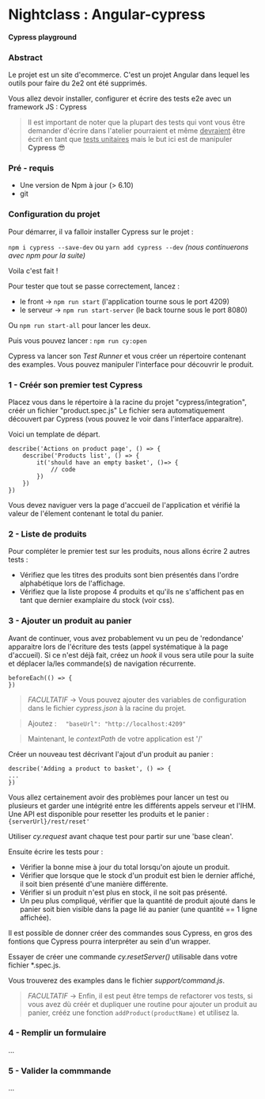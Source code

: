# Nightclass : Angular-cypress

#### Cypress playground

### Abstract

Le projet est un site d'ecommerce.
C'est un projet Angular dans lequel les outils pour faire du 2e2 ont été supprimés.

Vous allez devoir installer, configurer et écrire des tests e2e avec un framework JS : Cypress


 > Il est important de noter que la plupart des tests qui vont vous être demander d'écrire dans l'atelier pourraient et même <u>devraient</u> être écrit en tant que <u>tests unitaires</u> mais le but ici est de manipuler **Cypress** :sunglasses: 
 
 
### Pré - requis

 - Une version de Npm à jour (> 6.10)
 - git 
 
### Configuration du projet

Pour démarrer, il va falloir installer Cypress sur le projet :

`npm i cypress --save-dev` ou `yarn add cypress --dev` *(nous continuerons avec npm pour la suite)*

Voila c'est fait !

Pour tester que tout se passe correctement, lancez :

 * le front -> `npm run start` (l'application tourne sous le port 4209)
 * le serveur -> `npm run start-server`  (le back tourne sous le port 8080)
 
 Ou `npm run start-all` pour lancer les deux.
 
 Puis vous pouvez lancer : `npm run cy:open`

Cypress va lancer son *Test Runner*  et vous créer un répertoire contenant des examples. 
Vous pouvez manipuler l'interface pour découvrir le produit.

### 1 - Créér son premier test Cypress

Placez vous dans le répertoire à la racine du projet "cypress/integration", créér un fichier "product.spec.js"
Le fichier sera automatiquement découvert par Cypress (vous pouvez le voir dans l'interface apparaitre). 

Voici un template de départ.
```
describe('Actions on product page', () => {
    describe('Products list', () => {
        it('should have an empty basket', ()=> {
            // code
        })
    })
})

```

Vous devez naviguer vers la page d'accueil de l'application et vérifié la valeur de l'élement contenant le total du panier.

### 2 - Liste de produits

 Pour compléter le premier test sur les produits, nous allons écrire 2 autres tests :
 
  * Vérifiez que les titres des produits sont bien présentés dans l'ordre alphabétique lors de l'affichage.
  * Vérifiez que la liste propose 4 produits et qu'ils ne s'affichent pas en tant que dernier examplaire du stock (voir css).
  
### 3 - Ajouter un produit au panier

Avant de continuer, vous avez probablement vu un peu de 'redondance' apparaitre lors de l'écriture des tests (appel systématique à la page d'accueil).
Si ce n'est déjà fait, créez un *hook* il vous sera utile pour la suite et déplacer la/les commande(s) de navigation récurrente.

```
beforeEach(() => {
})
```

> *FACULTATIF*  -> Vous pouvez ajouter des variables de configuration dans le fichier *cypress.json* à la racine du projet. 

> Ajoutez : `  
"baseUrl": "http://localhost:4209"
` 

> Maintenant, le *contextPath* de votre application est '/'

Créer un nouveau test décrivant l'ajout d'un produit au panier :

```
describe('Adding a product to basket', () => {
...
})
```

Vous allez certainement avoir des problèmes pour lancer un test ou plusieurs et garder une intégrité entre les différents appels serveur et l'IHM.
Une API est disponible pour resetter les produits et le panier :
`{serverUrl}/rest/reset'`

Utiliser *cy.request* avant chaque test pour partir sur une 'base clean'.

Ensuite écrire les tests pour :

 * Vérifier la bonne mise à jour du total lorsqu'on ajoute un produit.
 * Vérifier que lorsque que le stock d'un produit est bien le dernier affiché, il soit bien présenté d'une manière différente.
 * Vérifier si un produit n'est plus en stock, il ne soit pas présenté.
 * Un peu plus compliqué, vérifier que la quantité de produit ajouté dans le panier soit bien visible dans la page lié au panier (une quantité == 1 ligne affichée).

Il est possible de donner créer des commandes sous Cypress, en gros des fontions que Cypress pourra interpréter au sein d'un wrapper.

Essayer de créer une commande *cy.resetServer()* utilisable dans votre fichier *.spec.js.

Vous trouverez des examples dans le fichier *support/command.js*.

> *FACULTATIF* -> Enfin, il est peut être temps de refactorer vos tests, si vous avez dù créér et dupliquer une routine pour ajouter un produit au panier, 
crééz une fonction `addProduct(productName)` et utilisez la.

### 4 - Remplir un formulaire

...

### 5 - Valider la commmande

... 
